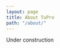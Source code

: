 ```yaml
---
layout: page
title: About TuPro
path: "/about/"
---
```


Under construction

<!-- ---
layout: page
title: About TuPro
path: "/about/"
---

<div class="text-block">
    Our consortium conduct a thorough and highly precise investigation into the molecular and functional properties of tumours. The goal is to help physicians to better determine which treatment will best match every patient’s cancer and thus be most effective. 
    <br/><br/>
    Tumor Profiler Reporting provides pathology, clinical, and scientific results from the Tumor Profiler Consortium. It includes individual representation and visualisation of technologies, as well as integrated analyses and clinically relevant summaries for the use in a molecular tumor board.
    <br/><br/>
</div> -->
